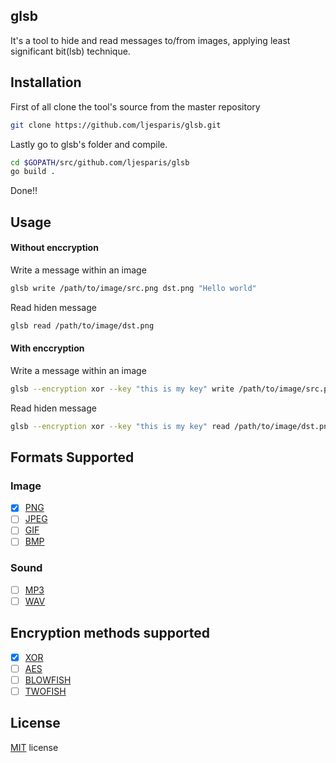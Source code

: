glsb
-

It's a tool to hide and read messages to/from images,
applying least significant bit(lsb) technique.

Installation
-

First of all clone the tool's source from the
master repository
```bash
git clone https://github.com/ljesparis/glsb.git
```

Lastly go to glsb's folder and compile.
```bash
cd $GOPATH/src/github.com/ljesparis/glsb
go build .
```

Done!!

Usage
-

#### Without enccryption
Write a message within an image
```bash
glsb write /path/to/image/src.png dst.png "Hello world"
```

Read hiden message
```bash
glsb read /path/to/image/dst.png
```

#### With enccryption
Write a message within an image
```bash
glsb --encryption xor --key "this is my key" write /path/to/image/src.png dst.png "Hello world"
```

Read hiden message
```bash
glsb --encryption xor --key "this is my key" read /path/to/image/dst.png
```

Formats Supported
-
 ### Image
 - [x] [PNG](https://en.wikipedia.org/wiki/Portable_Network_Graphics)
 - [ ] [JPEG](https://en.wikipedia.org/wiki/JPEG)
 - [ ] [GIF](https://en.wikipedia.org/wiki/GIF)
 - [ ] [BMP](https://en.wikipedia.org/wiki/BMP_file_format)

### Sound
 - [ ] [MP3](https://en.wikipedia.org/wiki/MP3)
 - [ ] [WAV](https://en.wikipedia.org/wiki/WAV)
 
Encryption methods supported
-
 - [x] [XOR](https://en.wikipedia.org/wiki/XOR_cipher)
 - [ ] [AES](https://en.wikipedia.org/wiki/Advanced_Encryption_Standard)
 - [ ] [BLOWFISH](https://en.wikipedia.org/wiki/Blowfish_%28cipher%29)
 - [ ] [TWOFISH](https://en.wikipedia.org/wiki/Twofish)

License
-
[MIT](./LICENSE) license